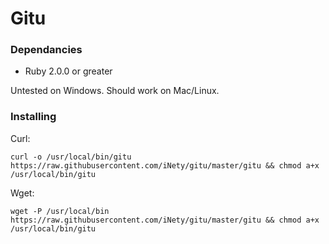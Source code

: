 # Gitu

### Dependancies
- Ruby 2.0.0 or greater

Untested on Windows. Should work on Mac/Linux.

### Installing

Curl:

    curl -o /usr/local/bin/gitu https://raw.githubusercontent.com/iNety/gitu/master/gitu && chmod a+x /usr/local/bin/gitu

Wget:

    wget -P /usr/local/bin https://raw.githubusercontent.com/iNety/gitu/master/gitu && chmod a+x /usr/local/bin/gitu
